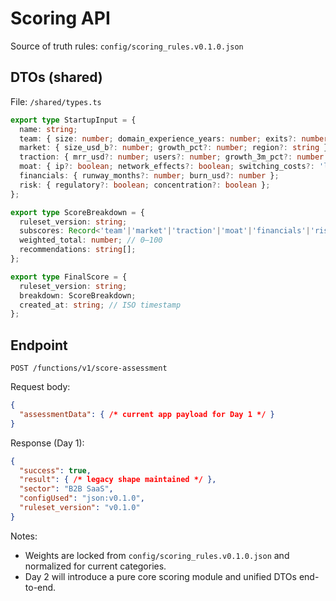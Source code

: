 # Scoring API

Source of truth rules: `config/scoring_rules.v0.1.0.json`

## DTOs (shared)
File: `/shared/types.ts`

```ts
export type StartupInput = {
  name: string;
  team: { size: number; domain_experience_years: number; exits?: number };
  market: { size_usd_b?: number; growth_pct?: number; region?: string };
  traction: { mrr_usd?: number; users?: number; growth_3m_pct?: number };
  moat: { ip?: boolean; network_effects?: boolean; switching_costs?: 'low'|'med'|'high' };
  financials: { runway_months?: number; burn_usd?: number };
  risk: { regulatory?: boolean; concentration?: boolean };
};

export type ScoreBreakdown = {
  ruleset_version: string;
  subscores: Record<'team'|'market'|'traction'|'moat'|'financials'|'risk', number>;
  weighted_total: number; // 0–100
  recommendations: string[];
};

export type FinalScore = {
  ruleset_version: string;
  breakdown: ScoreBreakdown;
  created_at: string; // ISO timestamp
};
```

## Endpoint
`POST /functions/v1/score-assessment`

Request body:
```json
{
  "assessmentData": { /* current app payload for Day 1 */ }
}
```

Response (Day 1):
```json
{
  "success": true,
  "result": { /* legacy shape maintained */ },
  "sector": "B2B SaaS",
  "configUsed": "json:v0.1.0",
  "ruleset_version": "v0.1.0"
}
```

Notes:
- Weights are locked from `config/scoring_rules.v0.1.0.json` and normalized for current categories.
- Day 2 will introduce a pure core scoring module and unified DTOs end-to-end.
